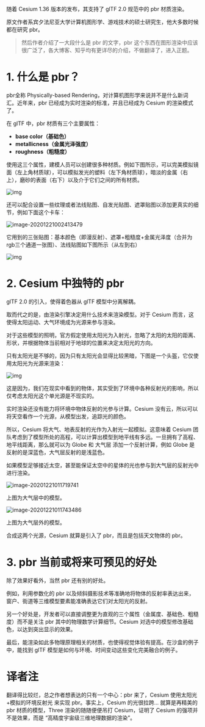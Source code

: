 随着 Cesium 1.36 版本的发布，其支持了 glTF 2.0 规范中的 pbr 材质渲染。

原文作者系宾夕法尼亚大学计算机图形学、游戏技术的硕士研究生，他大多数时候都在研究 pbr。

> 然后作者介绍了一大段什么是 pbr 的文字，pbr 这个东西在图形渲染中应该很广泛了，各大博客、知乎均有更详尽的介绍，不做翻译了，进入正题。

# 1. 什么是 pbr？

pbr全称 Physically-based Rendering，对计算机图形学来说并不是什么新词汇。近年来，pbr 已经成为实时渲染的标准，并且已经成为 Cesium 的渲染模式了。

在 glTF 中，pbr 材质有三个主要属性：

- **base color（基础色）**
- **metallicness（金属光泽强度）**
- **roughness（粗糙度）**

使用这三个属性，建模人员可以创建很多种材质。例如下图所示，可以完美模拟镜面（左上角材质球），可以模拟发光的塑料（左下角材质球），暗淡的金属（右上），磨砂的表面（右下）以及介于它们之间的所有材质。

![img](attachments/MetalRoughSpheres.jpg)

还可以配合设置一些纹理或者法线贴图、自发光贴图、遮罩贴图以添加更真实的细节，例如下面这个卡车：

![image-20201221002413479](attachments/image-20201221002413479.png)

它用到的三张贴图：基本颜色（即漫反射）、遮罩+粗糙度+金属光泽度（合并为rgb三个通道一张图）、法线贴图如下图所示（从左到右）

![img](attachments/TruckTextures.jpg)

# 2. Cesium 中独特的 pbr

glTF 2.0 的引入，使得着色器从 glTF 模型中分离解耦。

取而代之的是，由渲染引擎决定用什么技术来渲染模型。对于 Cesium 而言，这使得太阳运动、大气环境成为光源来参与渲染。

对于这些模型的照明，官方假定使用太阳光为入射光，忽略了太阳的太阳的距离、形状，并根据物体当前相对于地球的位置来决定太阳光的方向。

只有太阳光是不够的，因为只有太阳光会显得比较黑暗，下图是一个头盔，它仅使用太阳光为光源来渲染：

![img](attachments/HelmetNoIBL.jpg)

这是因为，我们在现实中看到的物体，其实受到了环境中各种反射光的影响，所以仅考虑太阳光这个单光源是不现实的。

实时渲染还没有能力将环境中物体反射的光参与计算。Cesium 没有云，所以可以将天空看作一个光源，从模型出发，追踪光的颜色。

所以，Cesium 将大气、地表反射的光作为入射光一起模拟。这意味着 Cesium 团队考虑到了模型所处的高程，可以计算出模型到地平线有多远。一旦拥有了高程、地平线距离，那么就可以为 Globe 和 大气层 添加一个反射计算，例如 Globe 是反射的是深蓝色，大气层反射的是浅蓝色。

如果模型足够接近太空，甚至能保证太空中的星体的光也参与到大气层的反射光中进行渲染。

![image-20201221011719741](attachments/image-20201221011719741.png)

上图为大气层中的模型。

![image-20201221011743486](attachments/image-20201221011743486.png)

上图为大气层外的模型。

合成这两个光源，Cesium 就算是引入了 pbr，而且是包括天文物体的 pbr。

# 3. pbr 当前或将来可预见的好处

除了效果好看外，当然 pbr 还有别的好处。

例如，利用参数化的 pbr 以及倾斜摄影技术等准确地将物体的反射率表达出来，窗户、街道等三维模型要素能准确表达它们对太阳光的反射。

另一个好处是，开发者可以直接调整更为直观的三个属性（金属度、基础色、粗糙度）而不是关注 pbr 其中的物理数学计算细节。Cesium 对选中的模型修改基础色，以达到突出显示的效果。

最后，能渲染如此多物理原理相关的材质，也使得视觉体验有提高。在沙盒的例子中，能找到 glTF 模型是如何与环境、时间变动这些变化完美融合的例子。

# 译者注

翻译得比较烂，总之作者想表达的只有一个中心：pbr 来了，Cesium 使用太阳光+模拟的环境反射光 来实现 pbr。事实上，Cesium 的光很拉跨... 就算是再精美的 pbr 材质的模型，Three 渲染的随随便便吊打 Cesium，证明了 Cesium 的强项并不是效果，而是 “高精度宇宙级三维地理数据的渲染”。